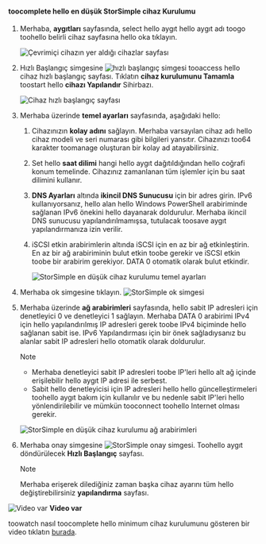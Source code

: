<!--author=alkohli last changed: 9/17/15-->

#### <a name="toocomplete-hello-minimum-storsimple-device-setup"></a>toocomplete hello en düşük StorSimple cihaz Kurulumu
1. Merhaba, **aygıtları** sayfasında, select hello aygıt hello aygıt adı toogo toohello belirli cihaz sayfasına hello oka tıklayın. 
   
    ![Çevrimiçi cihazın yer aldığı cihazlar sayfası](./media/storsimple-complete-minimum-device-setup/HCS_DevicesPageM-include.png) 
2. Hızlı Başlangıç simgesine ![hızlı başlangıç simgesi](./media/storsimple-complete-minimum-device-setup/HCS_QuickStartIcon-include.png) tooaccess hello cihaz hızlı başlangıç sayfası. Tıklatın **cihaz kurulumunu Tamamla** toostart hello **cihazı Yapılandır** Sihirbazı.
   
    ![Cihaz hızlı başlangıç sayfası](./media/storsimple-complete-minimum-device-setup/Device_Quick_Start_page_1M.png)
3. Merhaba üzerinde **temel ayarları** sayfasında, aşağıdaki hello:
   
   1. Cihazınızın **kolay adını** sağlayın. Merhaba varsayılan cihaz adı hello cihaz modeli ve seri numarası gibi bilgileri yansıtır. Cihazınızı too64 karakter toomanage oluşturan bir kolay ad atayabilirsiniz.
   2. Set hello **saat dilimi** hangi hello aygıt dağıtıldığından hello coğrafi konum temelinde. Cihazınız zamanlanan tüm işlemler için bu saat dilimini kullanır.
   3. **DNS Ayarları** altında **ikincil DNS Sunucusu** için bir adres girin. IPv6 kullanıyorsanız, hello alan hello Windows PowerShell arabiriminde sağlanan IPv6 önekini hello dayanarak doldurulur. 
      Merhaba ikincil DNS sunucusu yapılandırılmamışsa, tutulacak toosave aygıt yapılandırmanıza izin verilir.
   4. iSCSI etkin arabirimlerin altında iSCSI için en az bir ağ etkinleştirin. En az bir ağ arabiriminin bulut etkin toobe gerekir ve iSCSI etkin toobe bir arabirim gerekiyor. DATA 0 otomatik olarak bulut etkindir.
      
      ![StorSimple en düşük cihaz kurulumu temel ayarları](./media/storsimple-complete-minimum-device-setup/HCS_MinDeviceSetupBasicSettings1-include.png)
4. Merhaba ok simgesine tıklayın. ![StorSimple ok simgesi](./media/storsimple-complete-minimum-device-setup/HCS_ArrowIcon-include.png)
5. Merhaba üzerinde **ağ arabirimleri** sayfasında, hello sabit IP adresleri için denetleyici 0 ve denetleyici 1 sağlayın. Merhaba DATA 0 arabirimi IPv4 için hello yapılandırılmış IP adresleri gerek toobe IPv4 biçiminde hello sağlanan sabit ise. IPv6 Yapılandırması için bir önek sağladıysanız bu alanlar sabit IP adresleri hello otomatik olarak doldurulur.

    > [!NOTE] 
    > - Merhaba denetleyici sabit IP adresleri toobe IP'leri hello alt ağ içinde erişilebilir hello aygıt IP adresi ile serbest.
    > - Sabit hello denetleyicisi için IP adresleri hello hello güncelleştirmeleri toohello aygıt bakım için kullanılır ve bu nedenle sabit IP'leri hello yönlendirilebilir ve mümkün tooconnect toohello Internet olması gerekir.

    ![StorSimple en düşük cihaz kurulumu ağ arabirimleri](./media/storsimple-complete-minimum-device-setup/HCS_MinDeviceSetupNetworkInterfaces2-include.png)

1. Merhaba onay simgesine ![StorSimple onay simgesi](./media/storsimple-complete-minimum-device-setup/HCS_CheckIcon-include.png).
   Toohello aygıt döndürülecek **Hızlı Başlangıç** sayfası.
   
   > [!NOTE]
   > Merhaba erişerek dilediğiniz zaman başka cihaz ayarını tüm hello değiştirebilirsiniz **yapılandırma** sayfası.
   > 
   > 

![Video var](./media/storsimple-complete-minimum-device-setup/Video_icon.png) **Video var**

toowatch nasıl toocomplete hello minimum cihaz kurulumunu gösteren bir video tıklatın [burada](https://azure.microsoft.com/documentation/videos/minimum-storsimple-device-setup/).

